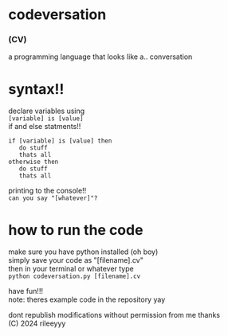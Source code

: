 # codeversation
### (CV)

a programming language that looks like a.. conversation

# syntax!!
declare variables using  
```[variable] is [value]```  
if and else statments!!  
```
if [variable] is [value] then  
   do stuff
   thats all
otherwise then
   do stuff
   thats all
```
printing to the console!!  
```can you say "[whatever]"?```

# how to run the code
make sure you have python installed (oh boy)  
simply save your code as "[filename].cv"  
then in your terminal or whatever type  
```python codeversation.py [filename].cv```

have fun!!!  
note: theres example code in the repository yay  

dont republish modifications without permission from me thanks  
(C) 2024 rileeyyy
